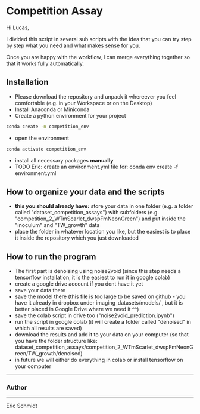 # Competition Assay

Hi Lucas,

I divided this script in several sub scripts with the idea that you can try step by step what you need and what makes sense for you.

Once you are happy with the workflow, I can merge everything together so that it works fully automatically.

## Installation
- Please download the repository and unpack it whereever you feel comfortable (e.g. in your Workspace or on the Desktop)
- Install Anaconda or Miniconda 
- Create a python environment for your project
```bash
conda create -n competition_env
```
- open the environment
```bash
conda activate competition_env
```
- install all necessary packages **manually**
- TODO Eric: create an environment.yml file for: conda env create -f environment.yml
 

## How to organize your data and the scripts
- **this you should already have:** store your data in one folder (e.g. a folder called "dataset_competition_assays") with subfolders (e.g. "competition_2_WTmScarlet_dwspFmNeonGreen") and put inside the "inoculum" and "TW_growth" data
- place the folder in whatever location you like, but the easiest is to place it inside the repository which you just downloaded


## How to run the program
- The first part is denoising using noise2void (since this step needs a tensorflow installation, it is the easiest to run it in google colab)
- create a google drive account if you dont have it yet
- save your data there
- save the model there (this file is too large to be saved on github - you have it already in dropbox under 
imaging_datasets/models/ , but it is better placed in Google Drive where we need it ^^)
- save the colab script in drive too ("noise2void_prediction.ipynb")
- run the script in google colab (it will create a folder called "denoised" in which all results are saved)
- download the results and add it to your data on your computer (so that you have the folder structure like: dataset_competition_assays/competition_2_WTmScarlet_dwspFmNeonGreen/TW_growth/denoised)
- in future we will either do everything in colab or install tensorflow on your computer






***
### Author
***
Eric Schmidt
